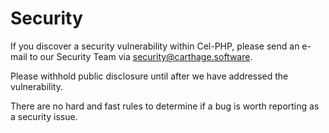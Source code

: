 # Security

If you discover a security vulnerability within Cel-PHP, please send an e-mail to our Security Team via [security@carthage.software](mailto://security@carthage.software).

Please withhold public disclosure until after we have addressed the vulnerability.

There are no hard and fast rules to determine if a bug is worth reporting as a security issue.
